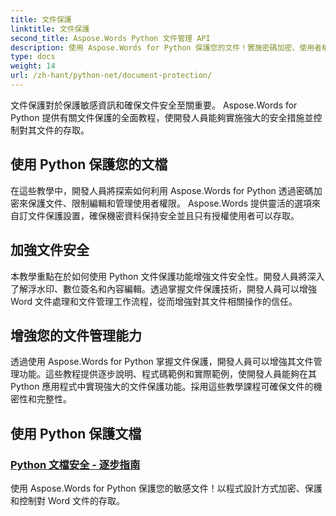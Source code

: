 ```yaml
---
title: 文件保護
linktitle: 文件保護
second_title: Aspose.Words Python 文件管理 API
description: 使用 Aspose.Words for Python 保護您的文件！實施密碼加密、使用者權限和數位簽章以實現強大的文件保護。
type: docs
weight: 14
url: /zh-hant/python-net/document-protection/
---
```

文件保護對於保護敏感資訊和確保文件安全至關重要。 Aspose.Words for Python 提供有關文件保護的全面教程，使開發人員能夠實施強大的安全措施並控制對其文件的存取。

## 使用 Python 保護您的文檔

在這些教學中，開發人員將探索如何利用 Aspose.Words for Python 透過密碼加密來保護文件、限制編輯和管理使用者權限。 Aspose.Words 提供靈活的選項來自訂文件保護設置，確保機密資料保持安全並且只有授權使用者可以存取。

## 加強文件安全

本教學重點在於如何使用 Python 文件保護功能增強文件安全性。開發人員將深入了解浮水印、數位簽名和內容編輯。透過掌握文件保護技術，開發人員可以增強 Word 文件處理和文件管理工作流程，從而增強對其文件相關操作的信任。

## 增強您的文件管理能力

透過使用 Aspose.Words for Python 掌握文件保護，開發人員可以增強其文件管理功能。這些教程提供逐步說明、程式碼範例和實際範例，使開發人員能夠在其 Python 應用程式中實現強大的文件保護功能。採用這些教學課程可確保文件的機密性和完整性。

## 使用 Python 保護文檔
### [Python 文檔安全 - 逐步指南](./document-security-python/)
使用 Aspose.Words for Python 保護您的敏感文件！以程式設計方式加密、保護和控制對 Word 文件的存取。